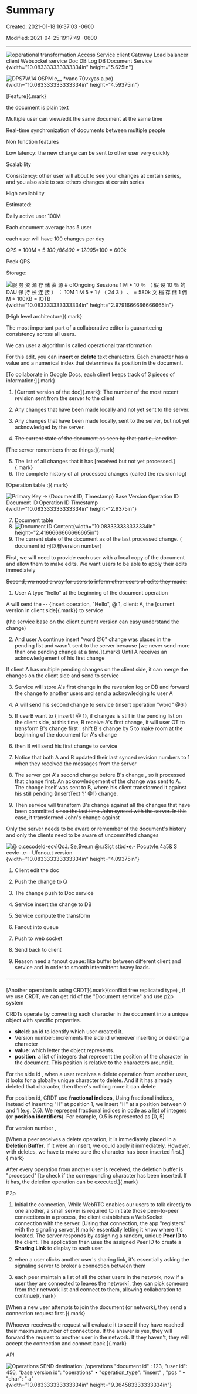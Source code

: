 # Summary

Created: 2021-01-18 16:37:03 -0600

Modified: 2021-04-25 19:17:49 -0600

---



![operational transformation Access Service client Gateway Load balancer client Websocket service Doc DB Log DB Document Service ](../../media/Memeory-Google-Doc-Summary-image1.png){width="10.083333333333334in" height="5.625in"}



![DPS7W.14 OSPM e__ *vano 70vxyas a.po) ](../../media/Memeory-Google-Doc-Summary-image2.png){width="10.083333333333334in" height="4.59375in"}

[Feature]{.mark}

the document is plain text

Multiple user can view/edit the same document at the same time

Real-time synchronization of documents between multiple people



Non function features

Low latency: the new change can be sent to other user very quickly



Scalability

Consistency: other user will about to see your changes at certain series, and you also able to see others changes at certain series



High availability



Estimated:



Daily active user 100M

Each document average has 5 user

each user will have 100 changes per day



QPS = 100M * 5 *100 /86400 = 1200*5*100 = 600k

Peek QPS



Storage:

![服 务 资 源 存 储 资 源 # ofOngoing Sessions 1 M * 10 ％ （ 假 设 10 ％ 的 DAU 保 持 长 连 接 ） ： 10M 1 M 5 * 1 / （ 24 3 ） 、 = 580k 文 档 存 储 1 佣 M * 100KB = IOTB ](../../media/Memeory-Google-Doc-Summary-image3.png){width="10.083333333333334in" height="2.9791666666666665in"}



[High level architecture]{.mark}



The most important part of a collaborative editor is guaranteeing consistency across all users.



We can user a algorithm is called operational transformation



For this edit, you can **insert** or **delete** text characters. Each character has a value and a numerical index that determines its position in the document.



[To collaborate in Google Docs, each client keeps track of 3 pieces of information:]{.mark}

1.  [Current version of the doc]{.mark}: The number of the most recent revision sent from the server to the client



2.  Any changes that have been made locally and not yet sent to the server.



3.  Any changes that have been made locally, sent to the server, but not yet acknowledged by the server.



4.  ~~The current state of the document as seen by that particular editor.~~

[The server remembers three things:]{.mark}

5.  The list of all changes that it has [received but not yet processed.]{.mark}
6.  The complete history of all processed changes (called the revision log)

[Operation table :]{.mark}

![Primary Key -> (Document ID, Timestamp) Base Version Operation ID Document ID Operation ID Timestamp ](../../media/Memeory-Google-Doc-Summary-image4.png){width="10.083333333333334in" height="2.9375in"}

7.  Document table
8.  ![Document ID Content ](../../media/Memeory-Google-Doc-Summary-image5.png){width="10.083333333333334in" height="2.4166666666666665in"}
9.  The current state of the document as of the last processed change. ( document id 可以有version number)











First, we will need to provide each user with a local copy of the document and allow them to make edits. We want users to be able to apply their edits immediately





~~Second, we need a way for users to inform other users of edits they made.~~





1.  User A type "hello" at the beginning of the document operation

A will send the -- {insert operation, "Hello", @ 1, client: A, the [current version in client side]{.mark}} to service



(the service base on the client current version can easy understand the change)





2.  And user A continue insert "word @6" change was placed in the pending list and wasn't sent to the server because [we never send more than one pending change at a time.]{.mark} Until A receives an acknowledgement of his first change



If client A has multiple pending changes on the client side, it can merge the changes on the client side and send to service



3.  Service will store A's first change in the reversion log or DB and forward the change to another users and send a acknowledging to user A



4.  A will send his second change to service {insert operation "word" @6 }



5.  If userB want to { insert ! @ 1}, if changes is still in the pending list on the client side, at this time, B receive A's first change, it will user OT to transform B's change first : shift B's change by 5 to make room at the beginning of the document for A's change



6.  then B will send his first change to service



7.  Notice that both A and B updated their last synced revision numbers to 1 when they received the messages from the server



8.  The server got A's second change before B's change , so it processed that change first. An acknowledgement of the change was sent to A. The change itself was sent to B, where his client transformed it against his still pending {InsertText '!' @1} change.



9.  Then service will transform B's change against all the changes that have been committed ~~since the last time John synced with the server. In this case, it transformed John's change against~~





Only the server needs to be aware or remember of the document's history and only the clients need to be aware of uncommitted changes

![@ o.cecodeld-ecvìQoJ. Se,$ve.m @r./Siçt stbd•e.- PocutvIe.4a5& S ecvlc-.e-- Ufonou.t version ](../../media/Memeory-Google-Doc-Summary-image6.png){width="10.083333333333334in" height="4.09375in"}

1.  Client edit the doc
2.  Push the change to Q
3.  The change push to Doc service
4.  Service insert the change to DB
5.  Service compute the transform
6.  Fanout into queue
7.  Push to web socket
8.  Send back to client



9.  Reason need a fanout queue: like buffer between different client and service and in order to smooth intermittent heavy loads.





~~---------------------------------------------------------------~~



[Another operation is using CRDT]{.mark}(conflict free replicated type) , if we use CRDT, we can get rid of the "Document service" and use p2p system





CRDTs operate by converting each character in the document into a unique object with specific properties.

- **siteId**: an id to identify which user created it.
- Version number: increments the side id whenever inserting or deleting a character
- **value**: which letter the object represents.
- **position**: a list of integers that represent the position of the character in the document. This position is relative to the characters around it.



For the side id , when a user receives a delete operation from another user, it looks for a globally unique character to delete. And if it has already deleted that character, then there's nothing more it can delete



For position id, CRDT use **fractional indices,** Using fractional indices, instead of inserting "H" at position 1, we insert "H" at a position between 0 and 1 (e.g. 0.5). We represent fractional indices in code as a list of integers (or **position identifiers**). For example, O.5 is represented as [0, 5]



For version number ,

[When a peer receives a delete operation, it is immediately placed in a **Deletion Buffer**. If it were an insert, we could apply it immediately. However, with deletes, we have to make sure the character has been inserted first.]{.mark}



After every operation from another user is received, the deletion buffer is "processed" [to check if the corresponding character has been inserted. If it has, the deletion operation can be executed.]{.mark}





P2p



1.  Initial the connection, While WebRTC enables our users to talk directly to one another, a small server is required to initiate those peer-to-peer connections in a process, the client establishes a WebSocket connection with the server. [Using that connection, the app "registers" with the signaling server,]{.mark} essentially letting it know where it's located. The server responds by assigning a random, unique **Peer ID** to the client. The application then uses the assigned Peer ID to create a **Sharing Link** to display to each user.



2.  when a user clicks another user's sharing link, it's essentially asking the signaling server to broker a connection between them



3.  each peer maintain a list of all the other users in the network, now if a user they are connected to leaves the network[, they can pick someone from their network list and connect to them, allowing collaboration to continue]{.mark}



[When a new user attempts to join the document (or network), they send a connection request first.]{.mark}

[Whoever receives the request will evaluate it to see if they have reached their maximum number of connections. If the answer is yes, they will forward the request to another user in the network. If they haven't, they will accept the connection and connect back.]{.mark}



API

![Operations SEND destination: /operations "document id" : 123, "user id": 456, "base version id": "operations" • "operation_type": "insert" , "pos " • "char": " a" ](../../media/Memeory-Google-Doc-Summary-image7.png){width="10.083333333333334in" height="9.364583333333334in"}









